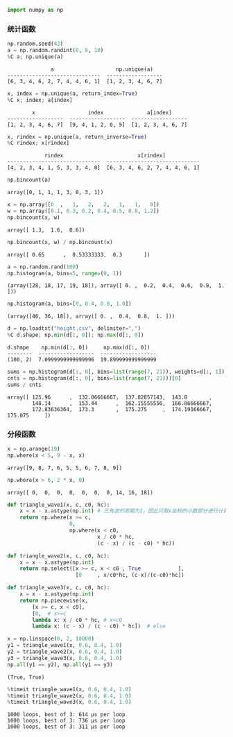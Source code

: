

```python
import numpy as np
```

### 统计函数


```python
np.random.seed(42)
a = np.random.randint(0, 8, 10)
%C a; np.unique(a)
```

                  a                    np.unique(a)   
    ------------------------------  ------------------
    [6, 3, 4, 6, 2, 7, 4, 4, 6, 1]  [1, 2, 3, 4, 6, 7]



```python
x, index = np.unique(a, return_index=True)
%C x; index; a[index]
```

            x                 index              a[index]     
    ------------------  ------------------  ------------------
    [1, 2, 3, 4, 6, 7]  [9, 4, 1, 2, 0, 5]  [1, 2, 3, 4, 6, 7]



```python
x, rindex = np.unique(a, return_inverse=True)
%C rindex; x[rindex]
```

                rindex                        x[rindex]           
    ------------------------------  ------------------------------
    [4, 2, 3, 4, 1, 5, 3, 3, 4, 0]  [6, 3, 4, 6, 2, 7, 4, 4, 6, 1]



```python
np.bincount(a)
```




    array([0, 1, 1, 1, 3, 0, 3, 1])




```python
x = np.array([0  ,   1,   2,   2,   1,   1,   0])
w = np.array([0.1, 0.3, 0.2, 0.4, 0.5, 0.8, 1.2])
np.bincount(x, w)
```




    array([ 1.3,  1.6,  0.6])




```python
np.bincount(x, w) / np.bincount(x)
```




    array([ 0.65      ,  0.53333333,  0.3       ])




```python
a = np.random.rand(100)
np.histogram(a, bins=5, range=(0, 1))
```




    (array([28, 18, 17, 19, 18]), array([ 0. ,  0.2,  0.4,  0.6,  0.8,  1. ]))




```python
np.histogram(a, bins=[0, 0.4, 0.8, 1.0])
```




    (array([46, 36, 18]), array([ 0. ,  0.4,  0.8,  1. ]))




```python
d = np.loadtxt("height.csv", delimiter=",")
%C d.shape; np.min(d[:, 0]); np.max(d[:, 0])
```

    d.shape    np.min(d[:, 0])     np.max(d[:, 0])  
    --------  ------------------  ------------------
    (100, 2)  7.0999999999999996  19.899999999999999



```python
sums = np.histogram(d[:, 0], bins=list(range(7, 21)), weights=d[:, 1])[0]
cnts = np.histogram(d[:, 0], bins=list(range(7, 21)))[0]
sums / cnts
```




    array([ 125.96      ,  132.06666667,  137.82857143,  143.8       ,
            148.14      ,  153.44      ,  162.15555556,  166.86666667,
            172.83636364,  173.3       ,  175.275     ,  174.19166667,  175.075     ])



### 分段函数


```python
x = np.arange(10)
np.where(x < 5, 9 - x, x)
```




    array([9, 8, 7, 6, 5, 5, 6, 7, 8, 9])




```python
np.where(x > 6, 2 * x, 0)
```




    array([ 0,  0,  0,  0,  0,  0,  0, 14, 16, 18])




```python
def triangle_wave1(x, c, c0, hc):
    x = x - x.astype(np.int) # 三角波的周期为1，因此只取x坐标的小数部分进行计算
    return np.where(x >= c, 
                    0, 
                    np.where(x < c0, 
                             x / c0 * hc, 
                             (c - x) / (c - c0) * hc))
```


```python
def triangle_wave2(x, c, c0, hc):
    x = x - x.astype(np.int)
    return np.select([x >= c, x < c0 , True            ], 
                      [0     , x/c0*hc, (c-x)/(c-c0)*hc])
```


```python
def triangle_wave3(x, c, c0, hc):
    x = x - x.astype(np.int)
    return np.piecewise(x, 
        [x >= c, x < c0],
        [0,  # x>=c 
        lambda x: x / c0 * hc, # x<c0
        lambda x: (c - x) / (c - c0) * hc])  # else
```


```python
x = np.linspace(0, 2, 10000) 
y1 = triangle_wave1(x, 0.6, 0.4, 1.0)
y2 = triangle_wave2(x, 0.6, 0.4, 1.0)
y3 = triangle_wave3(x, 0.6, 0.4, 1.0)
np.all(y1 == y2), np.all(y1 == y3)
```




    (True, True)




```python
%timeit triangle_wave1(x, 0.6, 0.4, 1.0)
%timeit triangle_wave2(x, 0.6, 0.4, 1.0)
%timeit triangle_wave3(x, 0.6, 0.4, 1.0)
```

    1000 loops, best of 3: 614 µs per loop
    1000 loops, best of 3: 736 µs per loop
    1000 loops, best of 3: 311 µs per loop

